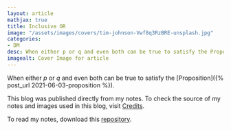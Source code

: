 ```yaml
---
layout: article
mathjax: true
title: Inclusive OR
image: "/assets/images/covers/tim-johnson-Vwf8q3RzBRE-unsplash.jpg"
categories:
- DM
desc: When either p or q and even both can be true to satisfy the Proposition. 
imagealt: Cover Image for article
---
```


When either *p* or *q* and even both can be true to satisfy the [Proposition]({% post_url 2021-06-03-proposition %}).

This blog was published directly from my notes.
To check the source of my notes and images used in this blog, visit <a href="/credits.html" target="_blank">Credits</a>.

To read my notes, download this <a href="https://github.com/bovem/CS" target="blank">repository</a>.